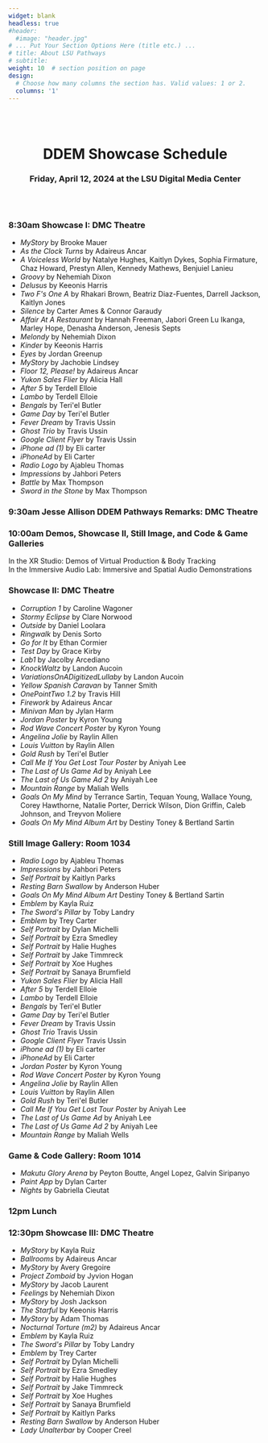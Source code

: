 ```yaml
---
widget: blank
headless: true
#header:
  #image: "header.jpg"
# ... Put Your Section Options Here (title etc.) ...
# title: About LSU Pathways
# subtitle:
weight: 10  # section position on page
design:
  # Choose how many columns the section has. Valid values: 1 or 2.
  columns: '1'
---
```

<center>
<div style="background-image: url('../images/canvas1a.png'); padding: 15px; ">
<br>

# **DDEM Showcase Schedule** 
### Friday, April 12, 2024 at the LSU Digital Media Center
<br>
</div>
</center>

### 8:30am Showcase I: DMC Theatre
- *MyStory* by Brooke Mauer
- *As the Clock Turns* by Adaireus Ancar
- *A Voiceless World* by Natalye Hughes, Kaitlyn Dykes, Sophia Firmature, Chaz Howard, Prestyn Allen, Kennedy Mathews, Benjuiel Lanieu
- *Groovy* by Nehemiah Dixon
- *Delusus* by Keeonis Harris
- *Two F's One A* by Rhakari Brown, Beatriz Diaz-Fuentes, Darrell Jackson, Kaitlyn Jones
- *Silence* by Carter Ames & Connor Garaudy
- *Affair At A Restaurant* by Hannah Freeman, Jabori Green Lu Ikanga, Marley Hope, Denasha Anderson, Jenesis Septs
- *Melondy* by Nehemiah Dixon
- *Kinder* by Keeonis Harris
- *Eyes* by Jordan Greenup
- *MyStory* by Jachobie Lindsey
- *Floor 12, Please!* by Adaireus Ancar
- *Yukon Sales Flier* by Alicia Hall
- *After 5* by Terdell Elloie
- *Lambo* by Terdell Elloie
- *Bengals* by Teri'el Butler
- *Game Day* by Teri'el Butler
- *Fever Dream* by Travis Ussin
- *Ghost Trio* by Travis Ussin
- *Google Client Flyer* by Travis Ussin
- *iPhone ad (1)* by Eli carter
- *iPhoneAd* by Eli Carter
- *Radio Logo* by Ajableu Thomas
- *Impressions* by Jahbori Peters
- *Battle* by Max Thompson
- *Sword in the Stone* by Max Thompson

### 9:30am Jesse Allison DDEM Pathways Remarks: DMC Theatre

### 10:00am Demos, Showcase II, Still Image, and Code & Game Galleries

In the XR Studio:  Demos of Virtual Production & Body Tracking <br>
In the Immersive Audio Lab: Immersive and Spatial Audio Demonstrations

### Showcase II: DMC Theatre
- *Corruption 1* by Caroline Wagoner
- *Stormy Eclipse* by Clare Norwood
- *Outside* by Daniel Loolara
- *Ringwalk* by Denis Sorto
- *Go for It* by Ethan Cormier
- *Test Day* by Grace Kirby
- *Lab1* by Jacolby Arcediano
- *KnockWaltz* by Landon Aucoin
- *VariationsOnADigitizedLullaby* by Landon Aucoin
- *Yellow Spanish Caravan* by Tanner Smith
- *OnePointTwo 1.2* by Travis Hill
- *Firework* by Adaireus Ancar
- *Minivan Man* by Jylan Harm
- *Jordan Poster* by Kyron Young
- *Rod Wave Concert Poster* by Kyron Young
- *Angelina Jolie* by Raylin Allen
- *Louis Vuitton* by Raylin Allen
- *Gold Rush* by Teri'el Butler
- *Call Me If You Get Lost Tour Poster* by Aniyah Lee
- *The Last of Us Game Ad* by Aniyah Lee
- *The Last of Us Game Ad 2* by Aniyah Lee
- *Mountain Range* by Maliah Wells
- *Goals On My Mind* by Terrance Sartin, Tequan Young, Wallace Young, Corey Hawthorne, Natalie Porter, Derrick Wilson, Dion Griffin, Caleb Johnson, and Treyvon Moliere
- *Goals On My Mind Album Art* by Destiny Toney & Bertland Sartin

### Still Image Gallery: Room 1034
- *Radio Logo* by Ajableu Thomas
- *Impressions* by Jahbori Peters
- *Self Portrait* by Kaitlyn Parks
- *Resting Barn Swallow* by Anderson Huber
- *Goals On My Mind Album Art* Destiny Toney & Bertland Sartin
- *Emblem* by Kayla Ruiz
- *The Sword's Pillar* by Toby Landry
- *Emblem* by Trey Carter
- *Self Portrait* by Dylan Michelli
- *Self Portrait* by Ezra Smedley
- *Self Portrait* by Halie Hughes
- *Self Portrait* by Jake Timmreck
- *Self Portrait* by Xoe Hughes
- *Self Portrait* by Sanaya Brumfield
- *Yukon Sales Flier* by Alicia Hall
- *After 5* by Terdell Elloie
- *Lambo* by Terdell Elloie
- *Bengals* by Teri'el Butler
- *Game Day* by Teri'el Butler
- *Fever Dream* by Travis Ussin
- *Ghost Trio* Travis Ussin
- *Google Client Flyer* Travis Ussin
- *iPhone ad (1)* by Eli carter
- *iPhoneAd* by Eli Carter
- *Jordan Poster* by Kyron Young
- *Rod Wave Concert Poster* by Kyron Young
- *Angelina Jolie* by Raylin Allen
- *Louis Vuitton* by Raylin Allen
- *Gold Rush* by Teri'el Butler
- *Call Me If You Get Lost Tour Poster* by Aniyah Lee
- *The Last of Us Game Ad* by Aniyah Lee
- *The Last of Us Game Ad 2* by Aniyah Lee
- *Mountain Range* by Maliah Wells

### Game & Code Gallery: Room 1014
- *Makutu Glory Arena* by Peyton Boutte, Angel Lopez, Galvin Siripanyo
- *Paint App* by Dylan Carter
- *Nights* by Gabriella Cieutat



### 12pm Lunch

### 12:30pm Showcase III: DMC Theatre
- *MyStory* by Kayla Ruiz
- *Ballrooms* by Adaireus Ancar
- *MyStory* by Avery Gregoire
- *Project Zomboid* by Jyvion Hogan
- *MyStory* by Jacob Laurent
- *Feelings* by Nehemiah Dixon
- *MyStory* by Josh Jackson
- *The Starful* by Keeonis Harris
- *MyStory* by Adam Thomas
- *Nocturnal Torture (m2)* by Adaireus Ancar
- *Emblem* by Kayla Ruiz
- *The Sword's Pillar* by Toby Landry
- *Emblem* by Trey Carter
- *Self Portrait* by Dylan Michelli
- *Self Portrait* by Ezra Smedley
- *Self Portrait* by Halie Hughes
- *Self Portrait* by Jake Timmreck
- *Self Portrait* by Xoe Hughes
- *Self Portrait* by Sanaya Brumfield
- *Self Portrait* by Kaitlyn Parks
- *Resting Barn Swallow* by Anderson Huber
- *Lady Unalterbar* by Cooper Creel


